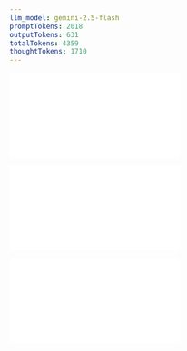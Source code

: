 ```yaml
---
llm_model: gemini-2.5-flash
promptTokens: 2018
outputTokens: 631
totalTokens: 4359
thoughtTokens: 1710
---
```


![@](steps/_.3eb68380.md)

![@](steps/question.9e71dbc4.md)

![@](steps/response.927bba31.md)